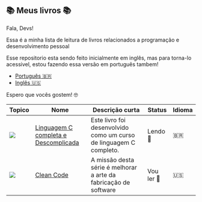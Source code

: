 ## 📚 Meus livros 📚

Fala, Devs!

Essa é a minha lista de leitura de livros relacionados a programação e desenvolvimento pessoal 

Esse repositorio esta sendo feito inicialmente em inglês, mas para torna-lo acessivel, estou fazendo essa versão em português tambem! 


* [Português 🇧🇷](https://github.com/MilenaCarecho/myBooks/tree/Pt-br)
* [Inglês 🇺🇸](https://github.com/MilenaCarecho/myBooks)


Espero que vocês gostem! 🤓

|Topico                                                                | Nome                                                                                                                             | Descrição curta                                                      | Status     | Idioma   |
|----------------------------------------------------------------------| ---------------------------------------------------------------------------------------------------------------------------------| ---------------------------------------------------------- | ---------- |----------|
|<img src="https://img.icons8.com/color/48/000000/c-programming.png"/> | [Linguagem C completa e Descomplicada](https://github.com/MilenaCarecho/myBooks/tree/master/LinguagemCCompletaDescomplocada_Andre)       | Este livro foi desenvolvido como um curso de linguagem C completo.                                          | Lendo   📖 |    🇧🇷    |
|<img src="https://img.icons8.com/nolan/64/development-skill.png"/>    | [Clean Code](https://github.com/MilenaCarecho/myBooks/tree/master/Clean%20Code)                                |A missão desta série é melhorar a arte da fabricação de software                                             | Vou ler 📅 |    🇺🇸    |
